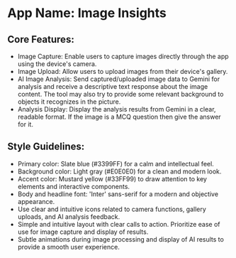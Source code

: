 # **App Name**: Image Insights

## Core Features:

- Image Capture: Enable users to capture images directly through the app using the device's camera.
- Image Upload: Allow users to upload images from their device's gallery.
- AI Image Analysis: Send captured/uploaded image data to Gemini for analysis and receive a descriptive text response about the image content. The tool may also try to provide some relevant background to objects it recognizes in the picture.
- Analysis Display: Display the analysis results from Gemini in a clear, readable format. If the image is a MCQ question then give the answer for it.

## Style Guidelines:

- Primary color: Slate blue (#3399FF) for a calm and intellectual feel.
- Background color: Light gray (#E0E0E0) for a clean and modern look.
- Accent color: Mustard yellow (#33FF99) to draw attention to key elements and interactive components.
- Body and headline font: 'Inter' sans-serif for a modern and objective appearance.
- Use clear and intuitive icons related to camera functions, gallery uploads, and AI analysis feedback.
- Simple and intuitive layout with clear calls to action. Prioritize ease of use for image capture and display of results.
- Subtle animations during image processing and display of AI results to provide a smooth user experience.